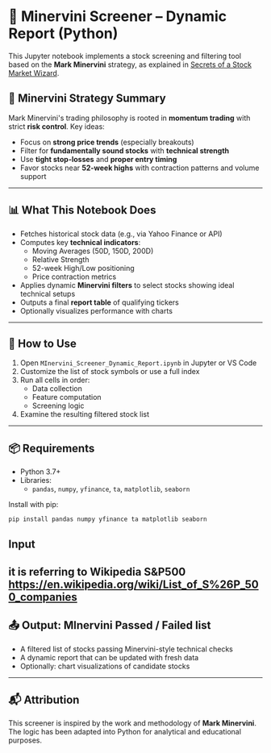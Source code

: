 
# 🚀 Minervini Screener – Dynamic Report (Python)

This Jupyter notebook implements a stock screening and filtering tool based on the **Mark Minervini** strategy, as explained in [Secrets of a Stock Market Wizard](https://www.stockopedia.com/academy/articles/secrets-stock-market-wizard-minervini/).

## 🧠 Minervini Strategy Summary

Mark Minervini's trading philosophy is rooted in **momentum trading** with strict **risk control**. Key ideas:
- Focus on **strong price trends** (especially breakouts)
- Filter for **fundamentally sound stocks** with **technical strength**
- Use **tight stop-losses** and **proper entry timing**
- Favor stocks near **52-week highs** with contraction patterns and volume support

---

## 📊 What This Notebook Does

- Fetches historical stock data (e.g., via Yahoo Finance or API)
- Computes key **technical indicators**:
  - Moving Averages (50D, 150D, 200D)
  - Relative Strength
  - 52-week High/Low positioning
  - Price contraction metrics
- Applies dynamic **Minervini filters** to select stocks showing ideal technical setups
- Outputs a final **report table** of qualifying tickers
- Optionally visualizes performance with charts

---

## 🔧 How to Use

1. Open `MInervini_Screener_Dynamic_Report.ipynb` in Jupyter or VS Code
2. Customize the list of stock symbols or use a full index
3. Run all cells in order:
   - Data collection
   - Feature computation
   - Screening logic
4. Examine the resulting filtered stock list

---

## 📦 Requirements

- Python 3.7+
- Libraries:
  - `pandas`, `numpy`, `yfinance`, `ta`, `matplotlib`, `seaborn`

Install with pip:
```bash
pip install pandas numpy yfinance ta matplotlib seaborn
```
## Input
it is referring to Wikipedia S&P500 
https://en.wikipedia.org/wiki/List_of_S%26P_500_companies
---

## 📤 Output: MInervini Passed / Failed list 

- A filtered list of stocks passing Minervini-style technical checks
- A dynamic report that can be updated with fresh data
- Optionally: chart visualizations of candidate stocks

---

## 📬 Attribution

This screener is inspired by the work and methodology of **Mark Minervini**. The logic has been adapted into Python for analytical and educational purposes.
